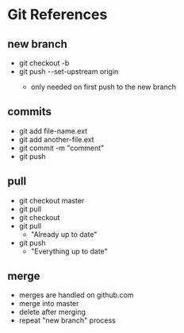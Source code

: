 # Git References

## new branch
- git checkout -b <newbranch>
- git push --set-upstream origin <newbranch>
  - only needed on first push to the new branch

## commits
- git add file-name.ext
- git add another-file.ext
- git commit -m "comment"
- git push
 

## pull
- git checkout master
- git pull
- git checkout <newbranch>
- git pull
  - "Already up to date"
- git push
  - "Everything up to date"

## merge
- merges are handled on github.com
- merge <oldbranch> into master
- delete <oldbranch> after merging
- repeat "new branch" process

